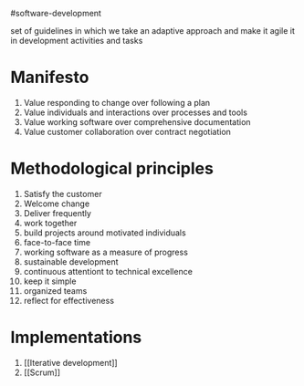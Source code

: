 
#software-development 

set of guidelines in which we take an adaptive approach and make it agile it in development activities and tasks

# Manifesto
1. Value responding to change over following a plan
2. Value individuals and interactions over processes and tools
3. Value working software over comprehensive documentation
4. Value customer collaboration over contract negotiation

# Methodological principles
1. Satisfy the customer
2. Welcome change
3. Deliver frequently
4. work together
5. build projects around motivated individuals
6. face-to-face time
7. working software as a measure of progress
8. sustainable development
9. continuous attentiont to technical excellence
10. keep it simple
11. organized teams
12. reflect for effectiveness

# Implementations
1. [[Iterative development]]
2. [[Scrum]]
